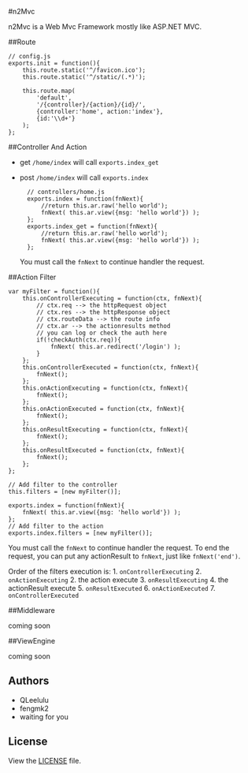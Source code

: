 #n2Mvc

  n2Mvc is a Web Mvc Framework mostly like ASP.NET MVC.

##Route
    
    // config.js
    exports.init = function(){
        this.route.static('^/favicon.ico');
        this.route.static('^/static/(.*)');
        
        this.route.map(
            'default',
            '/{controller}/{action}/{id}/',
            {controller:'home', action:'index'},
            {id:'\\d+'}
        );
    };

##Controller And Action

+ get  `/home/index` will call `exports.index_get`
+ post `/home/index` will call `exports.index`

        // controllers/home.js
        exports.index = function(fnNext){
            //return this.ar.raw('hello world');
            fnNext( this.ar.view({msg: 'hello world'}) );
        };
        exports.index_get = function(fnNext){
            //return this.ar.raw('hello world');
            fnNext( this.ar.view({msg: 'hello world'}) );
        };

  You must call the `fnNext` to continue handler the request.


##Action Filter

    var myFilter = function(){
        this.onControllerExecuting = function(ctx, fnNext){
            // ctx.req --> the httpRequest object
            // ctx.res --> the httpResponse object
            // ctx.routeData --> the route info
            // ctx.ar --> the actionresults method
            // you can log or check the auth here
            if(!checkAuth(ctx.req)){
                fnNext( this.ar.redirect('/login') );
            }
        };
        this.onControllerExecuted = function(ctx, fnNext){
            fnNext();
        };
        this.onActionExecuting = function(ctx, fnNext){
            fnNext();
        };
        this.onActionExecuted = function(ctx, fnNext){
            fnNext();
        };
        this.onResultExecuting = function(ctx, fnNext){
            fnNext();
        };
        this.onResultExecuted = function(ctx, fnNext){
            fnNext();
        };
    };
    
    // Add filter to the controller
    this.filters = [new myFilter()];
    
    exports.index = function(fnNext){
        fnNext( this.ar.view({msg: 'hello world'}) );
    };
    // Add filter to the action
    exports.index.filters = [new myFilter()];
  
  You must call the `fnNext` to continue handler the request. To end the request, you can put any actionResult to `fnNext`, just like `fnNext('end')`.
  
  Order of the filters execution is:
    1. `onControllerExecuting`
    2. `onActionExecuting`
    2.  the action execute
    3. `onResultExecuting`
    4.  the actionResult execute
    5. `onResultExecuted`
    6. `onActionExecuted`
    7. `onControllerExecuted`



##Middleware

  coming soon

##ViewEngine

  coming soon
  
## Authors

 - QLeelulu
 - fengmk2
 - waiting for you


## License

View the [LICENSE](https://github.com/senchalabs/connect/blob/master/LICENSE) file.
